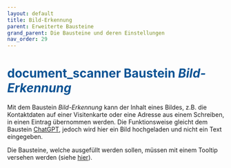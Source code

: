 ```yaml
---
layout: default
title: Bild-Erkennung
parent: Erweiterte Bausteine
grand_parent: Die Bausteine und deren Einstellungen
nav_order: 29
---
```


# <span style="color:#0b5394"><span class="material-icons">document_scanner</span> **Baustein <i>Bild-Erkennung</i>**</span>

Mit dem Baustein _Bild-Erkennung_ kann der Inhalt eines Bildes, z.B. die Kontaktdaten auf einer Visitenkarte oder eine Adresse aus einem Schreiben, in einen Eintrag übernommen werden.
Die Funktionsweise gleicht dem Baustein [ChatGPT](/docs/record-spec-settings/grand-child-expanded/chatgpt.html), jedoch wird hier ein Bild hochgeladen und nicht ein Text eingegeben.

Die Bausteine, welche ausgefüllt werden sollen, müssen mit einem Tooltip versehen werden (siehe [hier](/docs/record-spec-settings/grand-child-expanded/chatgpt.html#einrichtung-vor-der-anwendung)).
